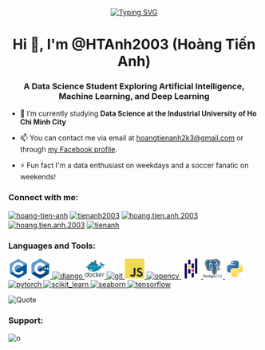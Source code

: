 <div align="center">

[![Typing SVG](https://readme-typing-svg.herokuapp.com?font=Fira+Code&pause=1000&width=435&lines=Welcome+to+My+Github!;%F0%9F%93%8A+Data+Scientist+%7C+%F0%9F%A4%96+AI+Engineer+;%F0%9F%93%9A+AI+Researcher)](https://git.io/typing-svg)

</div>

<h1 align="center">Hi 👋, I'm @HTAnh2003 (Hoàng Tiến Anh)</h1>
<h3 align="center">A Data Science Student Exploring Artificial Intelligence, Machine Learning, and Deep Learning</h3>

- 🌱 I’m currently studying **Data Science at the Industrial University of Ho Chi Minh City**

- 📫 You can contact me via email at [hoangtienanh2k3@gmail.com](mailto:hoangtienanh2k3@gmail.com) or through [my Facebook profile](https://facebook.com/hoang.tien.anh.2003). 

- ⚡ Fun fact I'm a data enthusiast on weekdays and a soccer fanatic on weekends!

<h3 align="left">Connect with me:</h3>
<p align="left">
<a href="https://linkedin.com/in/hoang-tien-anh" target="blank"><img align="center" src="https://raw.githubusercontent.com/rahuldkjain/github-profile-readme-generator/master/src/images/icons/Social/linked-in-alt.svg" alt="hoang-tien-anh" height="30" width="40" /></a>
<a href="https://kaggle.com/tienanh2003" target="blank"><img align="center" src="https://raw.githubusercontent.com/rahuldkjain/github-profile-readme-generator/master/src/images/icons/Social/kaggle.svg" alt="tienanh2003" height="30" width="40" /></a>
<a href="https://fb.com/hoang.tien.anh.2003" target="blank"><img align="center" src="https://raw.githubusercontent.com/rahuldkjain/github-profile-readme-generator/master/src/images/icons/Social/facebook.svg" alt="hoang.tien.anh.2003" height="30" width="40" /></a>
<a href="https://instagram.com/hoangtienanh.2003" target="blank"><img align="center" src="https://raw.githubusercontent.com/rahuldkjain/github-profile-readme-generator/master/src/images/icons/Social/instagram.svg" alt="hoang.tien.anh.2003" height="30" width="40" /></a>
<a href="https://codeforces.com/profile/tienanh" target="blank"><img align="center" src="https://raw.githubusercontent.com/rahuldkjain/github-profile-readme-generator/master/src/images/icons/Social/codeforces.svg" alt="tienanh" height="30" width="40" /></a>
</p>

<h3 align="left">Languages and Tools:</h3>
<p align="left"> <a href="https://www.cprogramming.com/" target="_blank" rel="noreferrer"> <img src="https://raw.githubusercontent.com/devicons/devicon/master/icons/c/c-original.svg" alt="c" width="40" height="40"/> </a> <a href="https://www.w3schools.com/cpp/" target="_blank" rel="noreferrer"> <img src="https://raw.githubusercontent.com/devicons/devicon/master/icons/cplusplus/cplusplus-original.svg" alt="cplusplus" width="40" height="40"/> </a> <a href="https://www.djangoproject.com/" target="_blank" rel="noreferrer"> <img src="https://cdn.worldvectorlogo.com/logos/django.svg" alt="django" width="40" height="40"/> </a> <a href="https://www.docker.com/" target="_blank" rel="noreferrer"> <img src="https://raw.githubusercontent.com/devicons/devicon/master/icons/docker/docker-original-wordmark.svg" alt="docker" width="40" height="40"/> </a> <a href="https://git-scm.com/" target="_blank" rel="noreferrer"> <img src="https://www.vectorlogo.zone/logos/git-scm/git-scm-icon.svg" alt="git" width="40" height="40"/> </a> <a href="https://developer.mozilla.org/en-US/docs/Web/JavaScript" target="_blank" rel="noreferrer"> <img src="https://raw.githubusercontent.com/devicons/devicon/master/icons/javascript/javascript-original.svg" alt="javascript" width="40" height="40"/> </a> <a href="https://opencv.org/" target="_blank" rel="noreferrer"> <img src="https://www.vectorlogo.zone/logos/opencv/opencv-icon.svg" alt="opencv" width="40" height="40"/> </a> <a href="https://pandas.pydata.org/" target="_blank" rel="noreferrer"> <img src="https://raw.githubusercontent.com/devicons/devicon/2ae2a900d2f041da66e950e4d48052658d850630/icons/pandas/pandas-original.svg" alt="pandas" width="40" height="40"/> </a> <a href="https://www.postgresql.org" target="_blank" rel="noreferrer"> <img src="https://raw.githubusercontent.com/devicons/devicon/master/icons/postgresql/postgresql-original-wordmark.svg" alt="postgresql" width="40" height="40"/> </a> <a href="https://www.python.org" target="_blank" rel="noreferrer"> <img src="https://raw.githubusercontent.com/devicons/devicon/master/icons/python/python-original.svg" alt="python" width="40" height="40"/> </a> <a href="https://pytorch.org/" target="_blank" rel="noreferrer"> <img src="https://www.vectorlogo.zone/logos/pytorch/pytorch-icon.svg" alt="pytorch" width="40" height="40"/> </a> <a href="https://scikit-learn.org/" target="_blank" rel="noreferrer"> <img src="https://upload.wikimedia.org/wikipedia/commons/0/05/Scikit_learn_logo_small.svg" alt="scikit_learn" width="40" height="40"/> </a> <a href="https://seaborn.pydata.org/" target="_blank" rel="noreferrer"> <img src="https://seaborn.pydata.org/_images/logo-mark-lightbg.svg" alt="seaborn" width="40" height="40"/> </a> <a href="https://www.tensorflow.org" target="_blank" rel="noreferrer"> <img src="https://www.vectorlogo.zone/logos/tensorflow/tensorflow-icon.svg" alt="tensorflow" width="40" height="40"/> </a> </p>

![Quote](https://github-readme-quotes-bay.vercel.app/quote?prussian)

<h3 align="left">Support:</h3>
<p><img align="left" src="https://cdn.buymeacoffee.com/buttons/v2/default-yellow.png" height="50" width="210" alt="o" /></p>
<!-- <img src="https://github.com/HTAnh2003/HTAnh2003/assets/129145008/c6f52684-df97-44f1-a461-8b303cca85f1" width="400" /> -->
